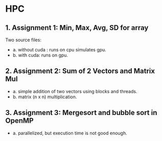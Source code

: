 # HPC

## 1. Assignment 1: Min, Max, Avg, SD for array
 
Two source files:
 * a. without cuda : runs on cpu simulates gpu.
 * b. with cuda: runs on gpu.

## 2. Assignment 2: Sum of 2 Vectors and Matrix Mul

 * a. simple addition  of two vectors using blocks and threads.
 * b. matrix (n x n) multiplication.
 
## 3. Assignment 3: Mergesort and bubble sort in OpenMP

 * a. parallelized, but execution time is not good enough.
